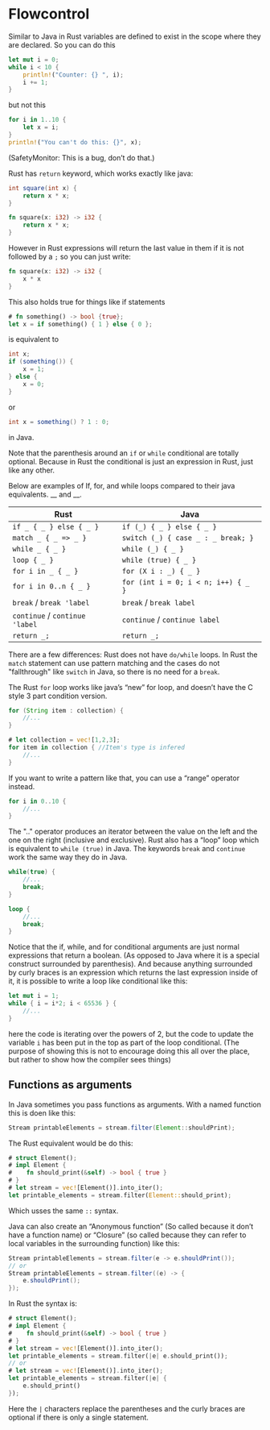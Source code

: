 # Flowcontrol
Similar to Java in Rust variables are defined to exist in the scope where they are declared. So you can do this
```rust ,skt-main
let mut i = 0;
while i < 10 {
    println!("Counter: {} ", i);
    i += 1;
}
```
but not this
```rust ,ignore
for i in 1..10 {
    let x = i;
}
println!("You can't do this: {}", x);
```
(SafetyMonitor: This is a bug, don’t do that.)  

Rust has `return` keyword, which works exactly like java:
```java
int square(int x) {
    return x * x;
}
```
```rust ,skt-default
fn square(x: i32) -> i32 {
    return x * x;
}
```
However in Rust expressions will return the last value in them if it is not followed by a `;` so you can just write:
```rust ,skt-default
fn square(x: i32) -> i32 {
    x * x
}
```

This also holds true for things like if statements
```rust ,skt-main
# fn something() -> bool {true};
let x = if something() { 1 } else { 0 };
```
is equivalent to
```java
int x;
if (something()) {
    x = 1;
} else {
    x = 0;
}
```
or
```java
int x = something() ? 1 : 0;
```
in Java.

Note that the parenthesis around an `if` or `while` conditional are totally optional. Because in Rust the conditional is just an expression in Rust, just like any other.

Below are examples of If, for, and while loops compared to their java equivalents. __ and __.

|Rust                  	|Java	|
|-----------------------|-------|
|`if _ { _ } else { _ }`|`if (_) { _ } else { _ }`|
|`match _ { _ => _ }`|`switch (_) { case _ : _ break; }`|
|`while _ { _ }`|`while (_) { _ }`|
|`loop { _ }`|`while (true) { _ }`|
|`for i in _ { _ }`|`for (X i : _) { _ }`|
|`for i in 0..n { _ }`|`for (int i = 0; i < n; i++) { _ }`|
|`break` / `break 'label` 	|`break` / `break label` |
|`continue` / `continue 'label`|`continue` / `continue label`|
|`return _;`|`return _;`|

There are a few differences: Rust does not have `do/while` loops. In Rust the `match` statement can use pattern matching and the cases do not "fallthrough" like `switch` in Java, so there is no need for a `break`.

The Rust `for` loop works like java’s “new” for loop, and doesn’t have the C style 3 part condition version.
```java
for (String item : collection) {
    //...
}

```
```rust ,skt-main
# let collection = vec![1,2,3];
for item in collection { //Item's type is infered
    //...
}
```
If you want to write a pattern like that, you can use a “range” operator instead.
```rust ,skt-main
for i in 0..10 {
    //...
}
```
The ".." operator produces an iterator between the value on the left and the one on the right (inclusive and exclusive). Rust also has a “loop” loop which is equivalent to `while (true)` in Java. The keywords `break` and `continue` work the same way they do in Java.
```java
while(true) {
    //...
    break;
}
```
```rust ,skt-main
loop {
    //...
    break;
}
```

Notice that the if, while, and for conditional arguments are just normal expressions that return a boolean. (As opposed to Java where it is a special construct surrounded by parenthesis). And because anything surrounded by curly braces is an expression which returns the last expression inside of it, it is possible to write a loop like conditional like this:
```rust ,skt-main
let mut i = 1;
while { i = i*2; i < 65536 } {
    //...
}
```
here the code is iterating over the powers of 2, but the code to update the variable `i` has been put in the top as part of the loop conditional. (The purpose of showing this is not to encourage doing this all over the place, but rather to show how the compiler sees things)

## Functions as arguments

In Java sometimes you pass functions as arguments. With a named function this is doen like this:

```java
Stream printableElements = stream.filter(Element::shouldPrint);
```

The Rust equivalent would be do this:
```rust ,skt-main
# struct Element();
# impl Element {
#    fn should_print(&self) -> bool { true }
# }
# let stream = vec![Element()].into_iter();
let printable_elements = stream.filter(Element::should_print);
```
Which usses the same `::` syntax.


Java can also create an “Anonymous function” (So called because it don’t have a function name) or “Closure” (so called because they can refer to local variables in the surrounding function) like this:

```java
Stream printableElements = stream.filter(e -> e.shouldPrint());
// or
Stream printableElements = stream.filter((e) -> {
    e.shouldPrint();
});
```
In Rust the syntax is:
```rust ,skt-main
# struct Element();
# impl Element {
#    fn should_print(&self) -> bool { true }
# }
# let stream = vec![Element()].into_iter();
let printable_elements = stream.filter(|e| e.should_print());
// or
# let stream = vec![Element()].into_iter();
let printable_elements = stream.filter(|e| {
    e.should_print()
});
```
Here the `|` characters replace the parentheses and the curly braces are optional if there is only a single statement.
